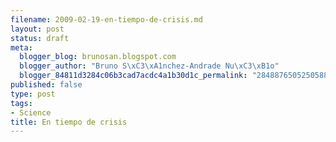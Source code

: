 ```yaml
--- 
filename: 2009-02-19-en-tiempo-de-crisis.md
layout: post
status: draft
meta: 
  blogger_blog: brunosan.blogspot.com
  blogger_author: "Bruno S\xC3\xA1nchez-Andrade Nu\xC3\xB1o"
  blogger_84811d3284c06b3cad7acdc4a1b30d1c_permalink: "2848876505250588370"
published: false
type: post
tags: 
- Science
title: En tiempo de crisis
---
```



